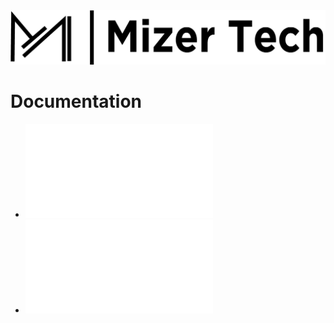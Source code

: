 <picture> 
<img
        alt="Mizer Tech logo and text: MizerTech"
        src="/.g/Banner.png">
</picture>

# Documentation

- ![Setup IR Blaster](./Docs/Setup.md)
- ![Design & Features](./Docs/Features.md)
